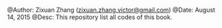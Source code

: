 @Author: Zixuan Zhang (zixuan.zhang.victor@gmail.com)
@Date: 	 August 14, 2015
@Desc:   This repository list all codes of this book.
